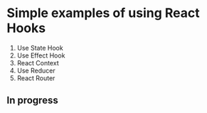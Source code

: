 # Simple examples of using React Hooks

1.  Use State Hook
2.  Use Effect Hook
3.  React Context
4.  Use Reducer
5.  React Router

## In progress
